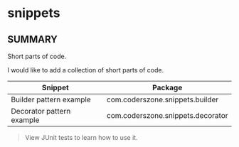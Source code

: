 # snippets
<h2>SUMMARY</h2>
Short parts of code.
<p>I would like to add a collection of short parts of code.</p>

|Snippet|Package|
|---|---|
|Builder pattern example|com.coderszone.snippets.builder|
|Decorator pattern example|com.coderszone.snippets.decorator|

> View JUnit tests to learn how to use it.
